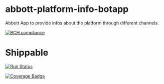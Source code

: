 # abbott-platform-info-botapp
Abbott App to provide infos about the platform through different channels.

[![BCH compliance](https://bettercodehub.com/edge/badge/AbbottPlatform/abbott-platform-info-botapp?branch=master)](https://bettercodehub.com/)

# Shippable
[![Run Status](https://api.shippable.com/projects/5a0092aa9ce1cc0700966e4c/badge?branch=master-ci-shippable)](https://app.shippable.com/github/AbbottPlatform/abbott-platform-info-botapp)

[![Coverage Badge](https://api.shippable.com/projects/5a0092aa9ce1cc0700966e4c/coverageBadge?branch=master-ci-shippable)](https://app.shippable.com/github/AbbottPlatform/abbott-platform-info-botapp)